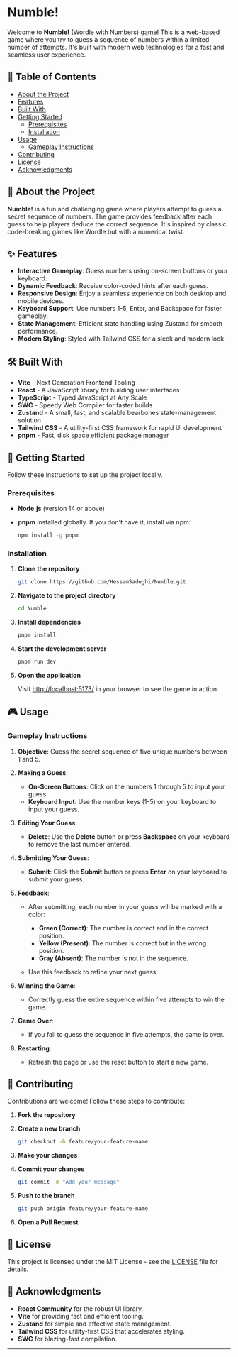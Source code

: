 # Numble!

Welcome to **Numble!** (Wordle with Numbers) game! This is a web-based game where you try to guess a sequence of numbers within a limited number of attempts. It's built with modern web technologies for a fast and seamless user experience.

## 📝 Table of Contents

- [About the Project](#about-the-project)
- [Features](#features)
- [Built With](#built-with)
- [Getting Started](#getting-started)
  - [Prerequisites](#prerequisites)
  - [Installation](#installation)
- [Usage](#usage)
  - [Gameplay Instructions](#gameplay-instructions)
- [Contributing](#contributing)
- [License](#license)
- [Acknowledgments](#acknowledgments)

## 📖 About the Project

**Numble!** is a fun and challenging game where players attempt to guess a secret sequence of numbers. The game provides feedback after each guess to help players deduce the correct sequence. It's inspired by classic code-breaking games like Wordle but with a numerical twist.

## ✨ Features

- **Interactive Gameplay**: Guess numbers using on-screen buttons or your keyboard.
- **Dynamic Feedback**: Receive color-coded hints after each guess.
- **Responsive Design**: Enjoy a seamless experience on both desktop and mobile devices.
- **Keyboard Support**: Use numbers 1-5, Enter, and Backspace for faster gameplay.
- **State Management**: Efficient state handling using Zustand for smooth performance.
- **Modern Styling**: Styled with Tailwind CSS for a sleek and modern look.

## 🛠 Built With

- **Vite** - Next Generation Frontend Tooling
- **React** - A JavaScript library for building user interfaces
- **TypeScript** - Typed JavaScript at Any Scale
- **SWC** - Speedy Web Compiler for faster builds
- **Zustand** - A small, fast, and scalable bearbones state-management solution
- **Tailwind CSS** - A utility-first CSS framework for rapid UI development
- **pnpm** - Fast, disk space efficient package manager

## 🏁 Getting Started

Follow these instructions to set up the project locally.

### Prerequisites

- **Node.js** (version 14 or above)
- **pnpm** installed globally. If you don't have it, install via npm:

  ```bash
  npm install -g pnpm
  ```

### Installation

1. **Clone the repository**

   ```bash
   git clone https://github.com/HessamSadeghi/Numble.git
   ```

2. **Navigate to the project directory**

   ```bash
   cd Numble
   ```

3. **Install dependencies**

   ```bash
   pnpm install
   ```

4. **Start the development server**

   ```bash
   pnpm run dev
   ```

5. **Open the application**

   Visit [http://localhost:5173/](http://localhost:5173/) in your browser to see the game in action.

## 🎮 Usage

### Gameplay Instructions

1. **Objective**: Guess the secret sequence of five unique numbers between 1 and 5.

2. **Making a Guess**:

   - **On-Screen Buttons**: Click on the numbers 1 through 5 to input your guess.
   - **Keyboard Input**: Use the number keys (1-5) on your keyboard to input your guess.

3. **Editing Your Guess**:

   - **Delete**: Use the **Delete** button or press **Backspace** on your keyboard to remove the last number entered.

4. **Submitting Your Guess**:

   - **Submit**: Click the **Submit** button or press **Enter** on your keyboard to submit your guess.

5. **Feedback**:

   - After submitting, each number in your guess will be marked with a color:

     - **Green (Correct)**: The number is correct and in the correct position.
     - **Yellow (Present)**: The number is correct but in the wrong position.
     - **Gray (Absent)**: The number is not in the sequence.

   - Use this feedback to refine your next guess.

6. **Winning the Game**:

   - Correctly guess the entire sequence within five attempts to win the game.

7. **Game Over**:

   - If you fail to guess the sequence in five attempts, the game is over.

8. **Restarting**:

   - Refresh the page or use the reset button to start a new game.

## 🤝 Contributing

Contributions are welcome! Follow these steps to contribute:

1. **Fork the repository**

2. **Create a new branch**

   ```bash
   git checkout -b feature/your-feature-name
   ```

3. **Make your changes**

4. **Commit your changes**

   ```bash
   git commit -m "Add your message"
   ```

5. **Push to the branch**

   ```bash
   git push origin feature/your-feature-name
   ```

6. **Open a Pull Request**

## 📜 License

This project is licensed under the MIT License - see the [LICENSE](LICENSE) file for details.

## 🙏 Acknowledgments

- **React Community** for the robust UI library.
- **Vite** for providing fast and efficient tooling.
- **Zustand** for simple and effective state management.
- **Tailwind CSS** for utility-first CSS that accelerates styling.
- **SWC** for blazing-fast compilation.

---

